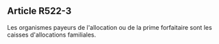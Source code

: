 ## Article R522-3

Les organismes payeurs de l'allocation ou de la prime forfaitaire sont les caisses d'allocations familiales.

